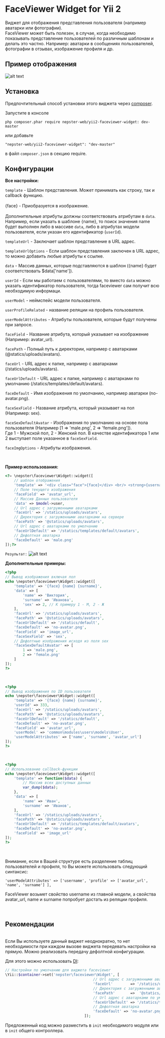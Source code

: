 FaceViewer Widget for Yii 2
===========================

Виджет для отображения представления пользователя (например аватарки или фотографии). <br/>
FaceViewer может быть полезен, в случае, когда необходимо показывать представление пользователей по различным шаблонам и делать это частно. Например: аватарки в сообщениях пользователей, фотографии в отзывах, изображение профиля и др.

Пример отображения
------------------

![alt text](http://oi60.tinypic.com/15fi39d.jpg "")


Установка
---------

Предпочтительный способ установки этого виджета через [composer](http://getcomposer.org/download/).

Запустите в консоле

```
php composer.phar require nepster-web/yii2-faceviewer-widget: dev-master
```

или добавьте

```
"nepster-web/yii2-faceviewer-widget": "dev-master"
```

в файл `composer.json` в секцию require.


Конфигурации
--------------------------

**Все настройки:** <br/>

`template` - Шаблон представления. Может принимать как строку, так и callback функцию. <br/><br/>
{face} - Приобразуется в изображение. <br/> <br/>
Дополнительные атрибуты должны соответствовать атрибутам в `data`.
Например, если указать в шаблоне {name}, то поиск значения name будет выполнен либо в массиве `data`, либо в атрибутах модели пользователя, если указан его идентификатор (`userId`).


`templateUrl` - Заключает шаблон представление в URL адрес.


`templateUrlOptions` - Если шаблон представления заключен в URL адрес, то можно добавить любые атрибуты к ссылке.


`data` - Массив данных, которые подставляются в шаблон ({name} будет соответствовать $data['name']).


`userId` - Если мы работаем с пользователями, то вместо  `data` можно указать идентификатор пользователя, тогда faceviewer сам получит всю необходимую информаци.


`userModel` - неймспейс модели пользователя.


`userProfileRelated` - название реляции на профиль пользователя.


`userModelAttributes` - Атрибуты пользователя, которые будут получены при запросе. 


`faceField` - Название атрибута, который указывает на изображение (Например: avatar_url).


`facePath` - Полный путь к директории, например с аватарками (@statics/uploads/avatars).


`faceUrl` - URL адрес к папке, например с аватарками (/statics/uploads/avatars).


`faceUrlDefault` - URL адрес к папке, например с аватарками по умолчанию (/statics/templates/default/avatars).


`faceDefault` - Имя изображения по умолчанию, например аватарки (no-avatar.png).


`faceSexField` - Название атрибута, который указывает на пол (Например: sex).


`faceSexDefaultAvatar` - Изображения по умолчанию на основе пола пользователя (Например [1 => 'male.png', 2 => 'female.png']). <br/>
Где 1 - Мужской пол, 2 - Женский пол. В качестве идентификатора 1 или 2 выступает поле указанное в `faceSexField`.


`faceImgOptions` - Атрибуты изображения.


<br/>

**Пример использования:**

```php      
<?= \nepster\faceviewer\Widget::widget([
    // шаблон отображения
    'template' => '<div class="face">{face}</div> <br/> <strong>{username}</strong> <p>{name} {surname}</p>',
    // Поле текущего изображения
    'faceField' => 'avatar_url',
    // Массив Данных пользователя
    'data' => $model->user,
    // Url адрес с загруженными аватарками 
    'faceUrl' => '/statics/uploads/avatars',
    // Директория с загруженными аватарками на сервере
    'facePath' => '@statics/uploads/avatars',
    // Url адрес с аватарками по умолчанию 
    'faceUrlDefault' => '/statics/templates/default/avatars',
    // Дефолтная аватарка
    'faceDefault' => 'male.png'
]);?>
```
`Результат:`
![alt text](http://s8.tinypic.com/m7qhcg_th.jpg "Аватарка, Логин, Имя и Фамилия")


**Дополнительные примеры:**

```php 
<?php
// Вывод изображения включая пол
echo \nepster\faceviewer\Widget::widget([
    'template' => '{face} {name} {surname}',
    'data' => [
        'name' => 'Виктория',
        'surname' => 'Иванова',
        'sex' => 2, // К примеру 1 - М, 2 - Ж
    ],
    'faceUrl' => '/statics/uploads/avatars',
    'facePath' => '@statics/uploads/avatars',
    'faceUrlDefault' => '/statics/default',
    'faceDefault' => 'no-avatar.png',
    'faceField' => 'image_url',
    'faceSexField' => 'sex',
    // Дефолтные изображения исходя из поля sex
    'faceSexDefaultAvatar' => [
        1 => 'male.png',
        2 => 'female.png'
    ]
]);
?>
```

<br/>

```php 
<?php
// Вывод изображения по ID пользователя
echo \nepster\faceviewer\Widget::widget([
    'template' => '{face} {name} {surname}',
    'userId' => 333,
    'faceUrl' => '/statics/uploads/avatars',
    'facePath' => '@statics/uploads/avatars',
    'faceUrlDefault' => '/statics/default',
    'faceDefault' => 'no-avatar.png',
    'faceField' => 'avatar_url',
    'userModel' => 'common\modules\users\models\User',
    'userModelAttributes' => ['name', 'surname', 'avatar_url']
]);
?>
```

<br/>

```php 
<?php
// Использование callback-функции
echo \nepster\faceviewer\Widget::widget([
    'template' => function($data) {
        // Массив всех доступных данных
        var_dump($data);
    },
    'data' => [
        'name' => 'Иван',
        'surname' => 'Иванов',
    ],
    'faceUrl' => '/statics/uploads/avatars',
    'facePath' => '@statics/uploads/avatars',
    'faceUrlDefault' => '/statics/templates/default/avatars',
    'faceDefault' => 'no-avatar.png',
    'faceField' => 'image_url'
]);
?>
```

<br/>

Внимание, если в Вашей структуре есть разделение таблиц пользователей и профиля, то Вы можете использовать следующий синтаксис:
```
'userModelAttributes' => ['username', 'profile' => ['avatar_url', 'name', 'surname'] ],
```

FaceViewer возьмет свойство username из главной модели, а свойства avatar_url, name и surname попробует достать из реляции профиля.

<br/>

Рекомендации
--------------------------
<br/>
Если Вы используете данный виджет неоднократно, то нет необходимости при каждом вызове виджета передевать настройки на прямую. Можно реализовать передачу дефолтной конфигурации.

Для этого можно использовать [DI](https://github.com/yiisoft/yii2/blob/master/docs/guide/concept-di-container.md):

```php  
// Настройки по умолчанию для виджета faceviewer
\Yii::$container->set('nepster\faceviewer\Widget', [
                                        // Url адрес с загруженными аватарками 
                                        'faceUrl'        => '/statics/uploads/avatars',
                                        // Директория с загруженными аватарками на сервере
                                        'facePath'       =>  '@statics/uploads/avatars',
                                        // Url адрес с аватарками по умолчанию 
                                        'faceUrlDefault' => '/statics/templates/default/avatars',
                                        // Дефолтная аватарка
                                        'faceDefault' => 'no-avatar.png'
                                    ]);
```

Предложенный код можно разместить в `init` необходимого модуля или в `init` общего контроллера.